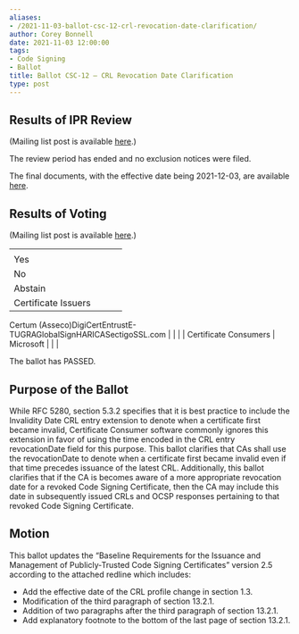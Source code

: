 ```yaml
---
aliases:
- /2021-11-03-ballot-csc-12-crl-revocation-date-clarification/
author: Corey Bonnell
date: 2021-11-03 12:00:00
tags:
- Code Signing
- Ballot
title: Ballot CSC-12 – CRL Revocation Date Clarification
type: post
---
```


## Results of IPR Review 

(Mailing list post is available [here][1].)

The review period has ended and no exclusion notices were filed.

The final documents, with the effective date being 2021-12-03, are available [here][2].

## Results of Voting 

(Mailing list post is available [here][3].)

| | | | |
| --- | --- | --- | --- |
| |
Yes |
No |
Abstain | |
Certificate Issuers |
Certum (Asseco)DigiCertEntrustE-TUGRAGlobalSignHARICASectigoSSL.com
| | | |
Certificate Consumers |
Microsoft
| | |

The ballot has PASSED.

## Purpose of the Ballot 

While RFC 5280, section 5.3.2 specifies that it is best practice to include the Invalidity Date CRL entry extension to denote when a certificate first became invalid, Certificate Consumer software commonly ignores this extension in favor of using the time encoded in the CRL entry revocationDate field for this purpose. This ballot clarifies that CAs shall use the revocationDate to denote when a certificate first became invalid even if that time precedes issuance of the latest CRL. Additionally, this ballot clarifies that if the CA is becomes aware of a more appropriate revocation date for a revoked Code Signing Certificate, then the CA may include this date in subsequently issued CRLs and OCSP responses pertaining to that revoked Code Signing Certificate.

## Motion 

This ballot updates the “Baseline Requirements for the Issuance and Management of Publicly‐Trusted Code Signing Certificates” version 2.5 according to the attached redline which includes:

- Add the effective date of the CRL profile change in section 1.3.
- Modification of the third paragraph of section 13.2.1.
- Addition of two paragraphs after the third paragraph of section 13.2.1.
- Add explanatory footnote to the bottom of the last page of section 13.2.1.

[1]: https://lists.cabforum.org/pipermail/cscwg-public/2021-December/000663.html
[2]: /working-groups/code-signing/documents/
[3]: https://lists.cabforum.org/pipermail/cscwg-public/2021-November/000632.html